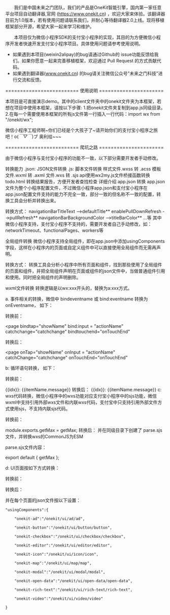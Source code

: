 &nbsp;&nbsp;&nbsp;&nbsp;&nbsp;&nbsp;&nbsp;我们是中国未来之门团队，我们的产品是OneKit智能引擎，国内第一家任意平台项目自动翻译器,官网 (https://www.onekit.cn) ，欢迎大家来体验。该翻译器目前为1.0版本，若有使用问题请联系我们，并耐心等待翻译器2.0上线。现将移植框架部分开源，希望大家一起来学习和维护。

&nbsp;&nbsp;&nbsp;&nbsp;&nbsp;&nbsp;&nbsp;本项目仅为微信小程序SDK的支付宝小程序的实现，其目的为方便微信小程序开发者快速开发支付宝小程序项目。具体使用问题请参考使用说明。

- 如果遇到本项目(weixin2alipay)的bug请通过Github的 issue功能反馈给我们。如果你愿意一起来完善移植框架，欢迎通过 Pull Request 的方式贡献代码。
- 如果遇到翻译器(www.onekit.cn) 的bug请关注微信公众号”未来之门科技”进行交流和反馈。


========================= 使用说明 ======================

本项目是可直接演示demo。其中的client文件夹中的onekit文件夹为本框架，若想在项目中使用本框架，请按以下步骤:
1.把onekit文件夹复制到app.js同级目录。
2.在每一个需要使用本框架的所有js文件第一行插入一行代码：import wx from "/onekit/wx";

微信小程序工程师啊\~你们已经是个大孩子了\~请开始你们的支付宝小程序之旅吧！o(*￣▽￣*)ブ 奥利给~~~


========================= 爬坑之路 ======================

由于微信小程序与支付宝小程序的功能不一致，以下部分需要开发者手动修改。

转换能力
 .json: JSON文件转换
 .js: 脚本文件转换
 样式文件.wxss 转 .acss
 模板文件.wxml 转 .axml
 文件.wxs 转 .sjs
 api使用wx2my.js文件桥接函数转换
 todo.html 转换结果报告，方便开发者查找检查
详细介绍
app.json 转换
app.json文件为整个小程序配置文件，不过微信小程序app.json和支付宝小程序在app.json配置文件支持的能力不完全一致，部分一致的但名称不一致的配置，转换工具会分析并转换出来。

转换方式：
navigationBarTitleText -->defaultTitle**
enablePullDownRefresh -->pullRefresh**
navigationBarBackgroundColor -->titleBarColor**
...等
其中微信小程序支持，支付宝小程序不支持的，需要开发者自己手动修改，如：networkTimeout、functionalPages、workers等

全局组件转换
微信小程序支持全局组件，即在app.json中添加usingComponents字段，这样在小程序内的页面或自定义组件中可以直接使用全局组件而无需再声明。

转换方式： 转换工具会分析小程序中所有页面和组件，找到那些使用了全局组件的页面和组件，并把全局组件声明在页面或组件的json文件中，当做普通组件引用和使用。同时把全局组件的声明删除。

wxml文件转换
转换逻辑是以wx:xxx开头的，替换为a:xxx方式。

a. 事件相关的转换，微信中 bindeventname 或 bind:eventname 转换为 onEventname， 如下：

转换前：

<page
  bindtap="showName"
  bind:input = "actionName"
  catchchange="catchchange"
  bindtouchend="onTouchEnd"
></page>
转换后：

<page
  onTap="showName"
  onInput = "actionName"
  catchChange="catchchange"
  onTouchEnd="onTouchEnd"
></page>
b: 循环语句转换， 如下：

转换前：

<view wx:for="{{array}}" wx:for-index="idx" wx:for-item="itemName" wx:key="unique">
  {{idx}}: {{itemName.message}}
</view>
转换后：

<view a:for="{{array}}" a:for-index="idx" a:for-item="itemName" a:key="unique">
  {{idx}}: {{itemName.message}}
</view>
c: wxs代码转换，微信小程序中的wxs功能对应支付宝小程序中的sjs功能，微信wxml中支持引用外部wxs文件和内联wxs代码，支付宝中只支持引用外部文件方式使用sjs，不支持内联sjs代码。

转换前：

<wxs src="../wxs/utils.wxs" module="utils" />
<wxs src="../wxs/utils.wxs" module="utils"> </wxs>

<wxs module="parse">
  module.exports.getMax = getMax;
</wxs>
转换后：

<import-sjs from="../wxs/utils.sjs" name="utils" />
<import-sjs from="../wxs/utils.sjs" name="utils"/>

<import-sjs from="./parse.sjs" name="sjsTest" />
并在同级目录下创建了 parse.sjs 文件，并转换wxs的CommonJS为ESM

parse.sjs文件内容：

 export default { getMax };

d: UI页面按如下方式转换：

转换前：

<buton/>
转换后：

<onekit-button/>

并在每个页面的json文件按以下设置：

	"usingComponents":{
	
		"onekit-ad":"/onekit/ui/ad/ad",
		
		"onekit-button":"/onekit/ui/button/button",
		
		"onekit-checkbox":"/onekit/ui/checkbox/checkbox",
		
		"onekit-editor":"/onekit/ui/editor/editor",
		
		"onekit-icon":"/onekit/ui/icon/icon",
		
		"onekit-map":"/onekit/ui/map/map",
		
		"onekit-modal":"/onekit/ui/modal/modal",
		
		"onekit-open-data":"/onekit/ui/open-data/open-data",
		
		"onekit-rich-text":"/onekit/ui/rich-text/rich-text",
		
		"onekit-video":"/onekit/ui/video/video"
		
	}
